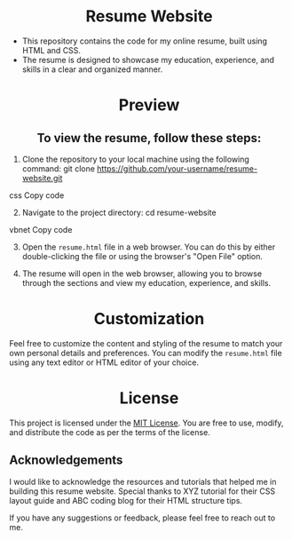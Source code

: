 <h1 align="center"> Resume Website</h1>

- This repository contains the code for my online resume, built using HTML and CSS.
-  The resume is designed to showcase my education, experience, and skills in a clear and organized manner.

<h1 align="center"> Preview</h1>

<h2 align="center">To view the resume, follow these steps:</h2>

1. Clone the repository to your local machine using the following command:
git clone https://github.com/your-username/resume-website.git

css
Copy code

2. Navigate to the project directory:
cd resume-website

vbnet
Copy code

3. Open the `resume.html` file in a web browser. You can do this by either double-clicking the file or using the browser's "Open File" option.

4. The resume will open in the web browser, allowing you to browse through the sections and view my education, experience, and skills.

<h1 align="center">Customization</h1>

Feel free to customize the content and styling of the resume to match your own personal details and preferences. You can modify the `resume.html` file using any text editor or HTML editor of your choice.

<h1 align="center">License</h1>

This project is licensed under the [MIT License](LICENSE). You are free to use, modify, and distribute the code as per the terms of the license.

## Acknowledgements

I would like to acknowledge the resources and tutorials that helped me in building this resume website. Special thanks to XYZ tutorial for their CSS layout guide and ABC coding blog for their HTML structure tips.

If you have any suggestions or feedback, please feel free to reach out to me.
